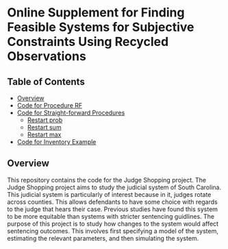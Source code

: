 # Online Supplement for Finding Feasible Systems for Subjective Constraints Using Recycled Observations

## Table of Contents
- [Overview](#overview)
- [Code for Procedure RF](#rf)
- [Code for Straight-forward Procedures](#restart)
  - [Restart prob](#restart_prob)
  - [Restart sum](#restart_sum)
  - [Restart max](#restart_max)
- [Code for Inventory Example](#inventory)

## <a name="overview"/> Overview

This repository contains the code for the Judge Shopping project. The Judge Shopping project
aims to study the judicial system of South Carolina. This judicial system is particularly of interest because in it, judges rotate across counties. This allows defendants to have some choice with regards to the judge that hears their case. Previous studies have found this system to be more equitable than systems with stricter sentencing guidlines. The purpose of this project is to study how changes to the system would affect sentencing outcomes.  This involves first specifying a model of the system, estimating the relevant parameters, and then simulating the system. 
